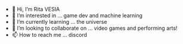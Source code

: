 - 👋 Hi, I’m Rita VESIA
- 👀 I’m interested in ... game dev and machine learning
- 🌱 I’m currently learning ... the universe
- 💞️ I’m looking to collaborate on ... video games and performing arts!
- 📫 How to reach me ... discord

<!---
veritasia/veritasia is a ✨ special ✨ repository because its `README.md` (this file) appears on your GitHub profile.
You can click the Preview link to take a look at your changes.
--->
